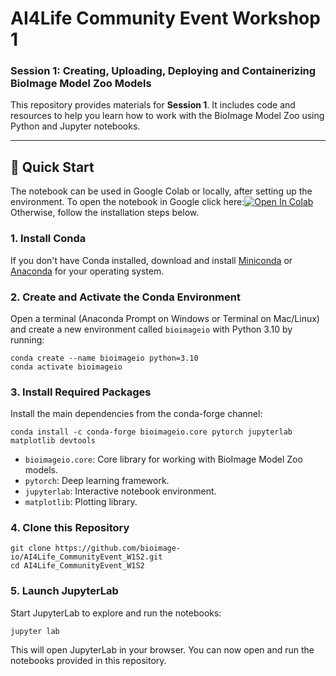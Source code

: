 
# AI4Life Community Event Workshop 1
### Session 1: Creating, Uploading, Deploying and Containerizing BioImage Model Zoo Models

This repository provides materials for **Session 1**. It includes code and resources to help you learn how to work with the BioImage Model Zoo using Python and Jupyter notebooks.

---

## 🚀 Quick Start

The notebook can be used in Google Colab or locally, after setting up the environment.
To open the notebook in Google click here:[![Open In Colab](https://colab.research.google.com/assets/colab-badge.svg)](https://colab.research.google.com/github/bioimage-io/AI4Life_CommunityEvent_W1S2/blob/main/loading_using_model.ipynb)
Otherwise, follow the installation steps below.


### 1. Install Conda

If you don't have Conda installed, download and install [Miniconda](https://docs.conda.io/en/latest/miniconda.html) or [Anaconda](https://www.anaconda.com/products/distribution) for your operating system.


### 2. Create and Activate the Conda Environment

Open a terminal (Anaconda Prompt on Windows or Terminal on Mac/Linux) and create a new environment called `bioimageio` with Python 3.10 by running:

```terminal
conda create --name bioimageio python=3.10
conda activate bioimageio
```

### 3. Install Required Packages

Install the main dependencies from the conda-forge channel:

```terminal
conda install -c conda-forge bioimageio.core pytorch jupyterlab matplotlib devtools
```

- `bioimageio.core`: Core library for working with BioImage Model Zoo models.
- `pytorch`: Deep learning framework.
- `jupyterlab`: Interactive notebook environment.
- `matplotlib`: Plotting library.

### 4. Clone this Repository

````terminal
git clone https://github.com/bioimage-io/AI4Life_CommunityEvent_W1S2.git
cd AI4Life_CommunityEvent_W1S2
````

### 5. Launch JupyterLab

Start JupyterLab to explore and run the notebooks:

```terminal
jupyter lab
```

This will open JupyterLab in your browser. You can now open and run the notebooks provided in this repository.
